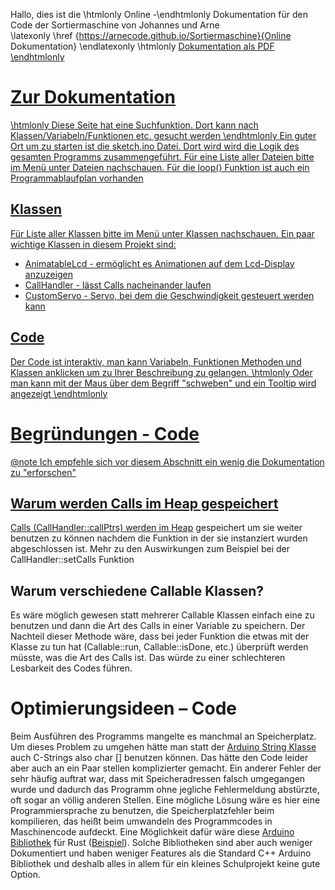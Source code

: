 Hallo, dies ist die \htmlonly Online -\endhtmlonly Dokumentation für den Code der Sortiermaschine von Johannes und Arne   
\latexonly \href {https://arnecode.github.io/Sortiermaschine}{Online Dokumentation} \endlatexonly
\htmlonly <a href="https://arnecode.github.io/Sortiermaschine/refman.pdf">Dokumentation als PDF \endhtmlonly
# Zur Dokumentation
\htmlonly Diese Seite hat eine Suchfunktion. Dort kann nach Klassen/Variabeln/Funktionen etc. gesucht werden  \endhtmlonly
Ein guter Ort um zu starten ist die sketch.ino Datei. Dort wird wird die Logik des gesamten Programms zusammengeführt. Für eine Liste aller Dateien bitte im Menü unter Dateien nachschauen.
Für die loop() Funktion ist auch ein Programmablaufplan vorhanden
## Klassen
Für Liste aller Klassen bitte im Menü unter Klassen nachschauen. 
Ein paar wichtige Klassen in diesem Projekt sind:
- AnimatableLcd - ermöglicht es Animationen auf dem Lcd-Display anzuzeigen
- CallHandler - lässt Calls nacheinander laufen
- CustomServo - Servo, bei dem die Geschwindigkeit gesteuert werden kann  
## Code
Der Code ist interaktiv, man kann Variabeln, Funktionen Methoden und Klassen anklicken um zu Ihrer Beschreibung zu gelangen. \htmlonly Oder man kann mit der Maus über dem Begriff "schweben" und ein Tooltip wird angezeigt \endhtmlonly

# Begründungen - Code 
@note Ich empfehle sich vor diesem Abschnitt ein wenig die Dokumentation zu "erforschen"

## Warum werden Calls im Heap gespeichert
Calls (CallHandler::callPtrs) werden im <a href="https://www.geeksforgeeks.org/stack-vs-heap-memory-allocation/" target="_blank">Heap</a> gespeichert um sie weiter benutzen zu können nachdem die Funktion in der sie instanziert wurden abgeschlossen ist. Mehr zu den Auswirkungen zum Beispiel bei der CallHandler::setCalls Funktion
## Warum verschiedene Callable Klassen? 

Es wäre möglich gewesen statt mehrerer Callable Klassen einfach eine zu benutzen und dann die Art des Calls in einer Variable zu speichern. Der Nachteil dieser Methode wäre, dass bei jeder Funktion die etwas mit der Klasse zu tun hat (Callable::run, Callable::isDone, etc.) überprüft werden müsste, was die Art des Calls ist. Das würde zu einer schlechteren Lesbarkeit des Codes führen. 

 

# Optimierungsideen – Code 

Beim Ausführen des Programms mangelte es manchmal an Speicherplatz. Um dieses Problem zu umgehen hätte man statt der [Arduino String Klasse](https://www.arduino.cc/reference/de/language/variables/data-types/stringobject/) auch C-Strings also char [] benutzen können. Das hätte den Code leider aber auch an ein Paar stellen komplizierter gemacht. Ein anderer Fehler der sehr häufig auftrat war, dass mit Speicheradressen falsch umgegangen wurde und dadurch das Programm ohne jegliche Fehlermeldung abstürzte, oft sogar an völlig anderen Stellen. Eine mögliche Lösung wäre es hier eine Programmiersprache zu benutzen, die Speicherplatzfehler beim kompilieren, das heißt beim umwandeln des Programmcodes in Maschinencode aufdeckt. Eine Möglichkeit dafür wäre diese [Arduino Bibliothek](https://github.com/Rahix/avr-hal) für Rust ([Beispiel](https://creativcoder.dev/rust-on-arduino-uno)). Solche Bibliotheken sind aber auch weniger Dokumentiert und haben weniger Features als die Standard C++ Arduino Bibliothek und deshalb alles in allem für ein kleines Schulprojekt keine gute Option. 